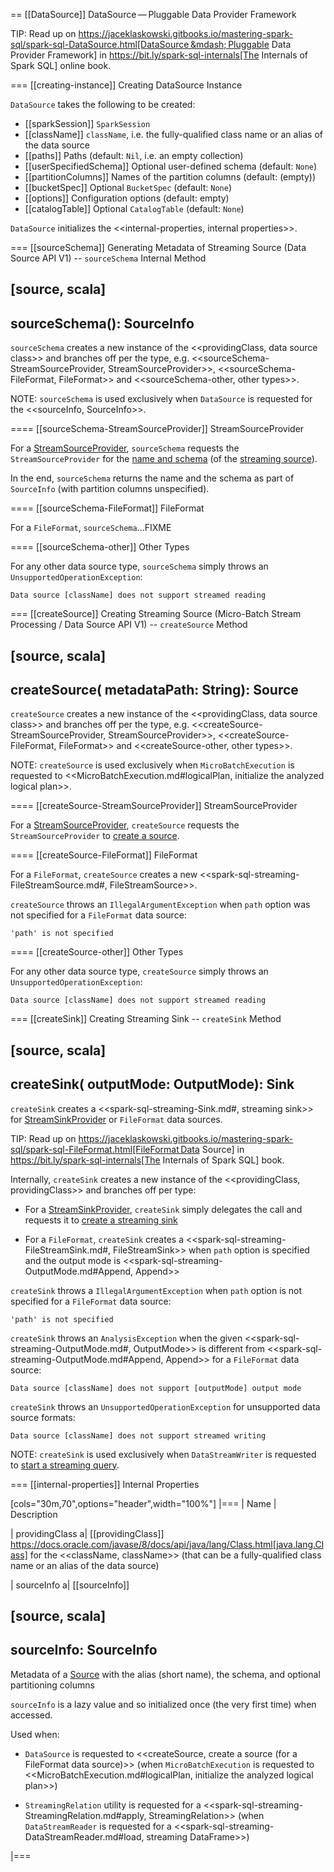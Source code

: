 == [[DataSource]] DataSource — Pluggable Data Provider Framework

TIP: Read up on https://jaceklaskowski.gitbooks.io/mastering-spark-sql/spark-sql-DataSource.html[DataSource &mdash; Pluggable Data Provider Framework]  in https://bit.ly/spark-sql-internals[The Internals of Spark SQL] online book.

=== [[creating-instance]] Creating DataSource Instance

`DataSource` takes the following to be created:

* [[sparkSession]] `SparkSession`
* [[className]] `className`, i.e. the fully-qualified class name or an alias of the data source
* [[paths]] Paths (default: `Nil`, i.e. an empty collection)
* [[userSpecifiedSchema]] Optional user-defined schema (default: `None`)
* [[partitionColumns]] Names of the partition columns (default: (empty))
* [[bucketSpec]] Optional `BucketSpec` (default: `None`)
* [[options]] Configuration options (default: empty)
* [[catalogTable]] Optional `CatalogTable` (default: `None`)

`DataSource` initializes the <<internal-properties, internal properties>>.

=== [[sourceSchema]] Generating Metadata of Streaming Source (Data Source API V1) -- `sourceSchema` Internal Method

[source, scala]
----
sourceSchema(): SourceInfo
----

`sourceSchema` creates a new instance of the <<providingClass, data source class>> and branches off per the type, e.g. <<sourceSchema-StreamSourceProvider, StreamSourceProvider>>, <<sourceSchema-FileFormat, FileFormat>> and <<sourceSchema-other, other types>>.

NOTE: `sourceSchema` is used exclusively when `DataSource` is requested for the <<sourceInfo, SourceInfo>>.

==== [[sourceSchema-StreamSourceProvider]] StreamSourceProvider

For a [StreamSourceProvider](StreamSourceProvider.md), `sourceSchema` requests the `StreamSourceProvider` for the [name and schema](StreamSourceProvider.md#sourceSchema) (of the [streaming source](Source.md)).

In the end, `sourceSchema` returns the name and the schema as part of `SourceInfo` (with partition columns unspecified).

==== [[sourceSchema-FileFormat]] FileFormat

For a `FileFormat`, `sourceSchema`...FIXME

==== [[sourceSchema-other]] Other Types

For any other data source type, `sourceSchema` simply throws an `UnsupportedOperationException`:

```
Data source [className] does not support streamed reading
```

=== [[createSource]] Creating Streaming Source (Micro-Batch Stream Processing / Data Source API V1) -- `createSource` Method

[source, scala]
----
createSource(
  metadataPath: String): Source
----

`createSource` creates a new instance of the <<providingClass, data source class>> and branches off per the type, e.g. <<createSource-StreamSourceProvider, StreamSourceProvider>>, <<createSource-FileFormat, FileFormat>> and <<createSource-other, other types>>.

NOTE: `createSource` is used exclusively when `MicroBatchExecution` is requested to <<MicroBatchExecution.md#logicalPlan, initialize the analyzed logical plan>>.

==== [[createSource-StreamSourceProvider]] StreamSourceProvider

For a [StreamSourceProvider](StreamSourceProvider.md), `createSource` requests the `StreamSourceProvider` to [create a source](StreamSourceProvider.md#createSource).

==== [[createSource-FileFormat]] FileFormat

For a `FileFormat`, `createSource` creates a new <<spark-sql-streaming-FileStreamSource.md#, FileStreamSource>>.

`createSource` throws an `IllegalArgumentException` when `path` option was not specified for a `FileFormat` data source:

```
'path' is not specified
```

==== [[createSource-other]] Other Types

For any other data source type, `createSource` simply throws an `UnsupportedOperationException`:

```
Data source [className] does not support streamed reading
```

=== [[createSink]] Creating Streaming Sink -- `createSink` Method

[source, scala]
----
createSink(
  outputMode: OutputMode): Sink
----

`createSink` creates a <<spark-sql-streaming-Sink.md#, streaming sink>> for [StreamSinkProvider](StreamSinkProvider.md) or `FileFormat` data sources.

TIP: Read up on https://jaceklaskowski.gitbooks.io/mastering-spark-sql/spark-sql-FileFormat.html[FileFormat Data Source] in https://bit.ly/spark-sql-internals[The Internals of Spark SQL] book.

Internally, `createSink` creates a new instance of the <<providingClass, providingClass>> and branches off per type:

* For a [StreamSinkProvider](StreamSinkProvider.md), `createSink` simply delegates the call and requests it to [create a streaming sink](StreamSinkProvider.md#createSink)

* For a `FileFormat`, `createSink` creates a <<spark-sql-streaming-FileStreamSink.md#, FileStreamSink>> when `path` option is specified and the output mode is <<spark-sql-streaming-OutputMode.md#Append, Append>>

`createSink` throws a `IllegalArgumentException` when `path` option is not specified for a `FileFormat` data source:

```
'path' is not specified
```

`createSink` throws an `AnalysisException` when the given <<spark-sql-streaming-OutputMode.md#, OutputMode>> is different from <<spark-sql-streaming-OutputMode.md#Append, Append>> for a `FileFormat` data source:

```
Data source [className] does not support [outputMode] output mode
```

`createSink` throws an `UnsupportedOperationException` for unsupported data source formats:

```
Data source [className] does not support streamed writing
```

NOTE: `createSink` is used exclusively when `DataStreamWriter` is requested to [start a streaming query](DataStreamWriter.md#start).

=== [[internal-properties]] Internal Properties

[cols="30m,70",options="header",width="100%"]
|===
| Name
| Description

| providingClass
a| [[providingClass]] https://docs.oracle.com/javase/8/docs/api/java/lang/Class.html[java.lang.Class] for the <<className, className>> (that can be a fully-qualified class name or an alias of the data source)

| sourceInfo
a| [[sourceInfo]]

[source, scala]
----
sourceInfo: SourceInfo
----

Metadata of a [Source](Source.md) with the alias (short name), the schema, and optional partitioning columns

`sourceInfo` is a lazy value and so initialized once (the very first time) when accessed.

Used when:

* `DataSource` is requested to <<createSource, create a source (for a FileFormat data source)>> (when `MicroBatchExecution` is requested to <<MicroBatchExecution.md#logicalPlan, initialize the analyzed logical plan>>)

* `StreamingRelation` utility is requested for a <<spark-sql-streaming-StreamingRelation.md#apply, StreamingRelation>> (when `DataStreamReader` is requested for a <<spark-sql-streaming-DataStreamReader.md#load, streaming DataFrame>>)

|===
